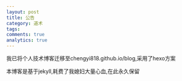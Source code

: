 ```yaml
---
layout: post
title: 公告
category: 道术
tags: 
comments: true
analytics: true
---
```


我已将个人技术博客迁移至chengyi818.github.io/blog,采用了hexo方案

本博客是基于jekyll,耗费了我媳妇大量心血,在此永久保留



